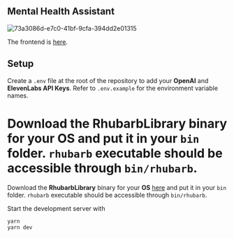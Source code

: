 
## Mental Health Assistant


![73a3086d-e7c0-41bf-9cfa-394dd2e01315](https://github.com/Swastik19Nit/Mind-Mate/assets/122457803/860a0fdd-78cc-41eb-9112-b76938793f87)


The frontend is [here](https://github.com/Swastik19Nit/Mind-Mate/edit/main/frontend).
>
## Setup
Create a `.env` file at the root of the repository to add your **OpenAI** and **ElevenLabs API Keys**. Refer to `.env.example` for the environment variable names.


Download the **RhubarbLibrary** binary for your **OS**  and put it in your `bin` folder. `rhubarb` executable should be accessible through `bin/rhubarb`.
=======
Download the **RhubarbLibrary** binary for your **OS** [here](https://github.com/DanielSWolf/rhubarb-lip-sync/releases) and put it in your `bin` folder. `rhubarb` executable should be accessible through `bin/rhubarb`.


Start the development server with
```
yarn
yarn dev
```
